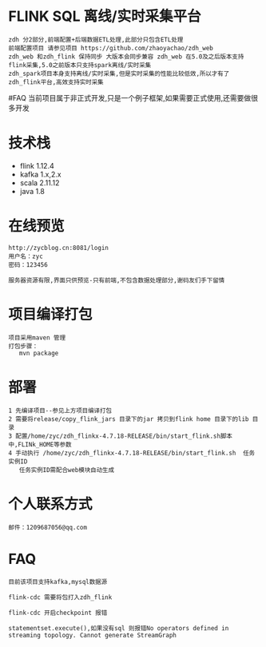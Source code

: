 # FLINK SQL 离线/实时采集平台

    zdh 分2部分,前端配置+后端数据ETL处理,此部分只包含ETL处理
    前端配置项目 请参见项目 https://github.com/zhaoyachao/zdh_web
    zdh_web 和zdh_flink 保持同步 大版本会同步兼容 zdh_web 在5.0及之后版本支持flink采集,5.0之前版本只支持spark离线/实时采集
    zdh_spark项目本身支持离线/实时采集,但是实时采集的性能比较低效,所以才有了zdh_flink平台,高效支持实时采集
    
#FAQ
    当前项目属于非正式开发,只是一个例子框架,如果需要正式使用,还需要做很多开发    

# 技术栈

   + flink 1.12.4
   + kafka 1.x,2.x
   + scala 2.11.12
   + java 1.8
   
    
#  在线预览
    http://zycblog.cn:8081/login
    用户名：zyc
    密码：123456
    
    服务器资源有限,界面只供预览-只有前端,不包含数据处理部分,谢码友们手下留情
   
 
# 项目编译打包
    项目采用maven 管理
    打包步骤：
       mvn package
       
# 部署
    1 先编译项目--参见上方项目编译打包
    2 需要将release/copy_flink_jars 目录下的jar 拷贝到flink home 目录下的lib 目录
    3 配置/home/zyc/zdh_flinkx-4.7.18-RELEASE/bin/start_flink.sh脚本中,FLINk_HOME等参数
    4 手动执行 /home/zyc/zdh_flinkx-4.7.18-RELEASE/bin/start_flink.sh  任务实例ID
       任务实例ID需配合web模块自动生成
    

# 个人联系方式
    邮件：1209687056@qq.com
    
# FAQ
    目前该项目支持kafka,mysql数据源
    
    flink-cdc 需要将包打入zdh_flink
    
    flink-cdc 开启checkpoint 报错
    
    statementset.execute(),如果没有sql 则报错No operators defined in streaming topology. Cannot generate StreamGraph
    
    
    
    
    